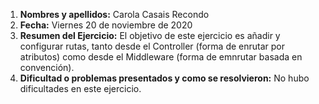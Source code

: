 1. **Nombres y apellidos:** Carola Casais Recondo
2. **Fecha:** Viernes 20 de noviembre de 2020
3. **Resumen del Ejercicio:** El objetivo de este ejercicio es añadir y configurar rutas, tanto desde el Controller (forma de enrutar por atributos) como desde  el Middleware (forma de emnrutar basada en convención).
4. **Dificultad o problemas presentados y como se resolvieron:** No hubo dificultades en este ejercicio.
